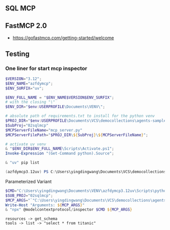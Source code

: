 ## SQL MCP

## FastMCP 2.0
* https://gofastmcp.com/getting-started/welcome

## Testing

### One liner for start mcp inspector
```powershell
$VERSION="3.12";
$ENV_NAME="azfdymcp";
$ENV_SURFIX="uv";

$ENV_FULL_NAME = "$ENV_NAME$VERSION$ENV_SURFIX";
# with the closing "\"
$ENV_DIR="$env:USERPROFILE\Documents\VENV\";

# absolute path of requirements.txt to install for the python venv
$PROJ_DIR="$env:USERPROFILE\Documents\VCS\democollections\agents-samples";
$SubProj="02sqlmcp"
$MCPServerFileName="mcp_server.py"
$MCPServerFilePath="$PROJ_DIR\${SubProj}\${MCPServerFileName}";

# activate uv venv
& "$ENV_DIR$ENV_FULL_NAME\Scripts\Activate.ps1";
Invoke-Expression "(Get-Command python).Source";

& "uv" pip list
```


```powershell
(azfdymcp3.12uv) PS C:\Users\yingdingwang\Documents\VCS\democollections\agents-samples\02sqlmcp> npx @modelcontextprotocol/inspector python mcp_server.py
```

Parameterized Variant
```powershell
$CMD="C:\Users\yingdingwang\Documents\VENV\azfdymcp3.12uv\Scripts\python.exe";
$SUB_PROJ="02sqlmcp";
$MCP_ARGS="`"C:\Users\yingdingwang\Documents\VCS\democollections\agents-samples\${SUB_PROJ}\mcp_server.py`"";
Write-Host "Arguments: ${MCP_ARGS}"
& "npx" @modelcontextprotocol/inspector $CMD ${MCP_ARGS}
```

```test
resources -> get_schema
tools -> list -> "select * from titanic"
```